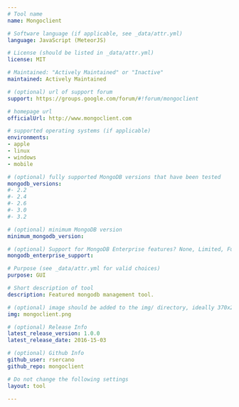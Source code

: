 ```yaml
---
# Tool name
name: Mongoclient

# Software language (if applicable, see _data/attr.yml)
language: JavaScript (MeteorJS)

# License (should be listed in _data/attr.yml)
license: MIT

# Maintained: "Actively Maintained" or "Inactive"
maintained: Actively Maintained

# (optional) url of support forum
support: https://groups.google.com/forum/#!forum/mongoclient

# homepage url
officialUrl: http://www.mongoclient.com

# supported operating systems (if applicable)
environments:
- apple
- linux
- windows
- mobile

# (optional) fully supported MongoDB versions that have been tested
mongodb_versions:
#- 2.2
#- 2.4
#- 2.6
#- 3.0
#- 3.2

# (optional) minimum MongoDB version
minimum_mongodb_version:

# (optional) Support for MongoDB Enterprise features? None, Limited, Full
mongodb_enterprise_support: 

# Purpose (see _data/attr.yml for valid choices)
purpose: GUI

# Short description of tool
description: Featured mongodb management tool. 

# (optional) image should be added to the img/ directory, ideally 370x200px
img: mongoclient.png

# (optional) Release Info
latest_release_version: 1.0.0
latest_release_date: 2016-15-03

# (optional) Github Info
github_user: rsercano
github_repo: mongoclient

# Do not change the following settings
layout: tool

---
```

